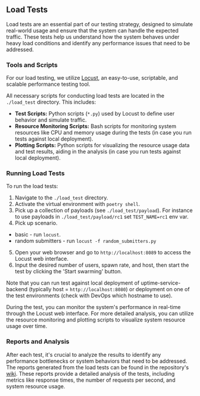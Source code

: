 ## Load Tests

Load tests are an essential part of our testing strategy, designed to simulate real-world usage and ensure that the system can handle the expected traffic. These tests help us understand how the system behaves under heavy load conditions and identify any performance issues that need to be addressed.

### Tools and Scripts

For our load testing, we utilize [Locust](https://locust.io/), an easy-to-use, scriptable, and scalable performance testing tool. 

All necessary scripts for conducting load tests are located in the `./load_test` directory. This includes:

- **Test Scripts:** Python scripts (`*.py`) used by Locust to define user behavior and simulate traffic.
- **Resource Monitoring Scripts:** Bash scripts for monitoring system resources like CPU and memory usage during the tests (in case you run tests against local deployment).
- **Plotting Scripts:** Python scripts for visualizing the resource usage data and test results, aiding in the analysis (in case you run tests against local deployment).

### Running Load Tests

To run the load tests:

1. Navigate to the `./load_test` directory.
2. Activate the virtual environment with `poetry shell`.
3. Pick up a collection of payloads (see `./load_test/payload`). For instance to use payloads in `./load_test/payload/rc1` set `TEST_NAME=rc1` env var.
4. Pick up scenario.
 - basic - run `locust`.
 - random submitters - run `locust -f random_submitters.py`

5. Open your web browser and go to `http://localhost:8089` to access the Locust web interface.
6. Input the desired number of users, spawn rate, and host, then start the test by clicking the 'Start swarming' button.

Note that you can run test against local deployment of uptime-service-backend (typically host = `http://localhost:8080`) or deployment on one of the test environments (check with DevOps which hostname to use).

During the test, you can monitor the system's performance in real-time through the Locust web interface. For more detailed analysis, you can utilize the resource monitoring and plotting scripts to visualize system resource usage over time.

### Reports and Analysis

After each test, it's crucial to analyze the results to identify any performance bottlenecks or system behaviors that need to be addressed. The reports generated from the load tests can be found in the repository's [wiki](https://github.com/MinaFoundation/mina-delegation-program-tech/wiki). These reports provide a detailed analysis of the tests, including metrics like response times, the number of requests per second, and system resource usage.